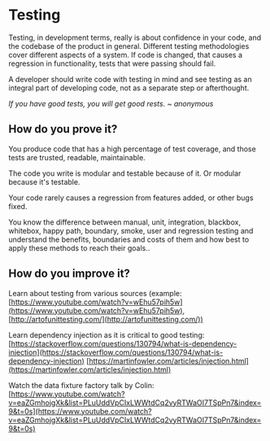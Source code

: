 # Testing

Testing, in development terms, really is about confidence in your code, and the codebase of the product in general. Different testing methodologies cover different aspects of a system. If code is changed, that causes a regression in functionality, tests that were passing should fail.

A developer should write code with testing in mind and see testing as an integral part of developing code, not as a separate step or afterthought. 

*If you have good tests, you will get good rests. ~ anonymous*

## How do you prove it?

You produce code that has a high percentage of test coverage, and those tests are trusted, readable, maintainable.

The code you write is modular and testable because of it.  Or modular because it's testable. 

Your code rarely causes a regression from features added, or other bugs fixed.

You know the difference between manual, unit, integration, blackbox, whitebox, happy path, boundary, smoke, user and regression testing and understand the benefits, boundaries and costs of them and how best to apply these methods to reach their goals..

## How do you improve it?

Learn about testing from various sources (example: [https://www.youtube.com/watch?v=wEhu57pih5w](https://www.youtube.com/watch?v=wEhu57pih5w), [http://artofunittesting.com/](http://artofunittesting.com/)) 

Learn dependency injection as it is critical to good testing: [https://stackoverflow.com/questions/130794/what-is-dependency-injection](https://stackoverflow.com/questions/130794/what-is-dependency-injection) [https://martinfowler.com/articles/injection.html](https://martinfowler.com/articles/injection.html) 

Watch the data fixture factory talk by Colin: [https://www.youtube.com/watch?v=eaZGmhojgXk&list=PLuUddVpCIxLWWtdCq2vyRTWaOI7TSpPn7&index=9&t=0s](https://www.youtube.com/watch?v=eaZGmhojgXk&list=PLuUddVpCIxLWWtdCq2vyRTWaOI7TSpPn7&index=9&t=0s)

